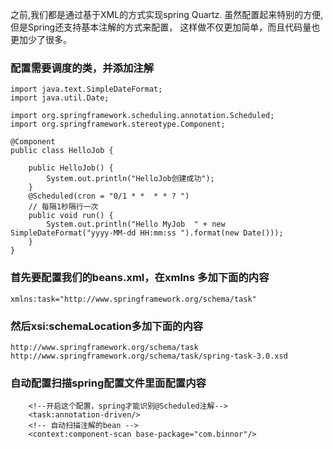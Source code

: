 之前,我们都是通过基于XML的方式实现spring  Quartz.
虽然配置起来特别的方便,但是Spring还支持基本注解的方式来配置，
这样做不仅更加简单，而且代码量也更加少了很多。

### 配置需要调度的类，并添加注解
```
import java.text.SimpleDateFormat;
import java.util.Date;

import org.springframework.scheduling.annotation.Scheduled;
import org.springframework.stereotype.Component;

@Component
public class HelloJob {

    public HelloJob() {
        System.out.println("HelloJob创建成功");
    }
    @Scheduled(cron = "0/1 * *  * * ? ")
    // 每隔1秒隔行一次
    public void run() {
        System.out.println("Hello MyJob  " + new SimpleDateFormat("yyyy-MM-dd HH:mm:ss ").format(new Date()));
    }
}
```

### 首先要配置我们的beans.xml，在xmlns 多加下面的内容
```
xmlns:task="http://www.springframework.org/schema/task"
```

### 然后xsi:schemaLocation多加下面的内容
```
http://www.springframework.org/schema/task
http://www.springframework.org/schema/task/spring-task-3.0.xsd
```
### 自动配置扫描spring配置文件里面配置内容
```
    <!--开启这个配置，spring才能识别@Scheduled注解-->
    <task:annotation-driven/>
    <!-- 自动扫描注解的bean -->
    <context:component-scan base-package="com.binnor"/>
```

